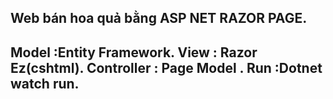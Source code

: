 Web bán hoa quả bằng ASP NET RAZOR PAGE.
---------------------------------------
Model :Entity Framework.
View : Razor Ez(cshtml).
Controller : Page Model .
Run :Dotnet watch run.
-------------------------------

 
 
